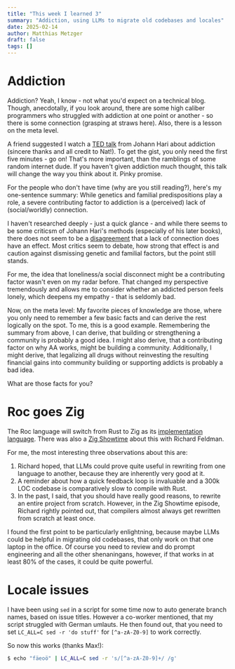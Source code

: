 ```yaml
---
title: "This week I learned 3"
summary: "Addiction, using LLMs to migrate old codebases and locales"
date: 2025-02-14
author: Matthias Metzger
draft: false
tags: []
---
```


# Addiction

Addiction? Yeah, I know - not what you'd expect on a technical blog.
Though, anecdotally, if you look around, there are some high caliber
programmers who struggled with addiction at one point or another - so
there is some connection (grasping at straws here). Also, there is a
lesson on the meta level.

A friend suggested I watch a [TED talk][hari] from Johann Hari about
addiction (sincere thanks and all credit to Nat!). To get the gist,
you only need the first five minutes - go on! That's more important,
than the ramblings of some random internet dude. If you haven't given
addiction much thought, this talk will change the way you think about
it. Pinky promise.

For the people who don't have time (why are you still reading?),
here's my one-sentence summary: While genetics and familial
predispositions play a role, a severe contributing factor to addiction
is a (perceived) lack of (social/worldly) connection.

I haven't researched deeply - just a quick glance - and while there
seems to be some criticsm of Johann Hari's methods (especially of his
later books), there does not seem to be a
[disagreement][hari-criticsm] that a lack of connection does have an
effect. Most critics seem to debate, how strong that effect is and
caution against dismissing genetic and familial factors, but the point
still stands.

For me, the idea that loneliness/a social disconnect might be a
contributing factor wasn't even on my radar before. That changed my
perspective tremendously and allows me to consider whether an addicted
person feels lonely, which deepens my empathy - that is seldomly bad.

Now, on the meta level: My favorite pieces of knowledge are those,
where you only need to remember a few basic facts and can derive the
rest logically on the spot. To me, this is a good example. Remembering
the summary from above, I can derive, that building or strengthening a
community is probably a good idea. I might also derive, that a
contributing factor on why AA works, might be building a
community. Additionally, I might derive, that legalizing all drugs
without reinvesting the resulting financial gains into community
building or supporting addicts is probably a bad idea. 

What are those facts for you?


# Roc goes Zig

The Roc language will switch from Rust to Zig as its [implementation
language][roc-to-zig]. There was also a [Zig Showtime][showtime] about
this with Richard Feldman.

For me, the most interesting three observations about this are:

1. Richard hoped, that LLMs could prove quite useful in rewriting from
   one language to another, because they are inherently very good at
   it.
2. A reminder about how a quick feedback loop is invaluable and a 300k
   LOC codebase is comparatively slow to compile with Rust.
3. In the past, I said, that you should have really good reasons, to
   rewrite an entire project from scratch. However, in the Zig
   Showtime episode, Richard rightly pointed out, that compilers
   almost always get rewritten from scratch at least once.

I found the first point to be particularly enlightning, because maybe
LLMs could be helpful in migrating old codebases, that only work on
that one laptop in the office. Of course you need to review and do
prompt engineering and all the other shenaningans, however, if that
works in at least 80% of the cases, it could be quite powerful.


# Locale issues

I have been using `sed` in a script for some time now to auto generate
branch names, based on issue titles. However a co-worker mentioned,
that my script struggled with German umlauts. He then found out, that
you need to set `LC_ALL=C sed -r 'do stuff'` for `[^a-zA-Z0-9]` to
work correctly.

So now this works (thanks Max!):

```sh
$ echo "fäeoö" | LC_ALL=C sed -r 's/[^a-zA-Z0-9]+/ /g'

```



[roc-to-zig]: https://gist.github.com/rtfeldman/77fb430ee57b42f5f2ca973a3992532f
[showtime]: https://www.youtube.com/watch?v=WU45hNi_s7Y
[hari]: https://www.youtube.com/watch?v=PY9DcIMGxMs
[hari-criticsm]: https://www.lcap.co.uk/articles/is-everything-you-know-about-addiction-really-wrong
